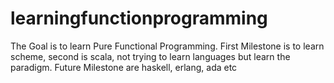 # learningfunctionprogramming
The Goal is to learn Pure Functional Programming. First Milestone is to learn scheme, second is scala, not trying to learn languages but learn the paradigm. Future Milestone are haskell, erlang, ada etc
